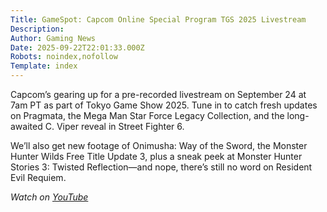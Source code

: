 ```yaml
---
Title: GameSpot: Capcom Online Special Program TGS 2025 Livestream
Description: 
Author: Gaming News
Date: 2025-09-22T22:01:33.000Z
Robots: noindex,nofollow
Template: index
---
```

<p>Capcom’s gearing up for a pre-recorded livestream on September 24 at 7am PT as part of Tokyo Game Show 2025. Tune in to catch fresh updates on Pragmata, the Mega Man Star Force Legacy Collection, and the long-awaited C. Viper reveal in Street Fighter 6.</p>

<p>We’ll also get new footage of Onimusha: Way of the Sword, the Monster Hunter Wilds Free Title Update 3, plus a sneak peek at Monster Hunter Stories 3: Twisted Reflection—and nope, there’s still no word on Resident Evil Requiem.</p>

<p><em>Watch on <a href="https://www.youtube.com/watch?v=ley-7P_46GQ" rel="noopener noreferrer">YouTube</a></em></p>

